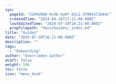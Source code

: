 ```yaml
---
sys:
  pageId: "3299d908-6c9b-4a9f-82c2-379043f2b69c"
  createdTime: "2024-04-16T17:21:00.000Z"
  lastEditedTime: "2024-07-10T16:21:00.000Z"
  propFilepath: "docs/Guides/_index.md"
title: "Guides"
date: "2024-07-10T16:21:00.000Z"
description: ""
tags:
  - "Onboarding"
author: "Overridden author"
draft: false
weight: 100
toc: false
icon: "menu_book"
---
```

